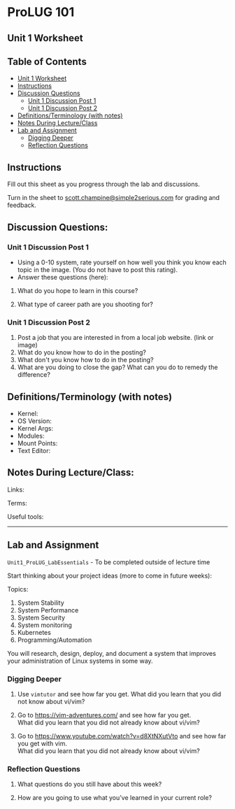 # ProLUG 101
## Unit 1 Worksheet

## Table of Contents
* [Unit 1 Worksheet](#unit-1-worksheet) 
* [Instructions](#instructions) 
* [Discussion Questions](#discussion-questions) 
    * [Unit 1 Discussion Post 1](#unit-1-discussion-post-1) 
    * [Unit 1 Discussion Post 2](#unit-1-discussion-post-2) 
* [Definitions/Terminology (with notes)](#definitionsterminology-with-notes) 
* [Notes During Lecture/Class](#notes-during-lectureclass) 
* [Lab and Assignment](#lab-and-assignment) 
    * [Digging Deeper](#digging-deeper) 
    * [Reflection Questions](#reflection-questions) 


## Instructions
Fill out this sheet as you progress through the lab and discussions.  
 
Turn in the sheet to scott.champine@simple2serious.com for grading and feedback.

## Discussion Questions:

### Unit 1 Discussion Post 1
* Using a 0-10 system, rate yourself on how well you think 
  you know each topic in the image. (You do not have to post this rating).  
* Answer these questions (here): 

1.	What do you hope to learn in this course?

2.	What type of career path are you shooting for?

### Unit 1 Discussion Post 2
1.	Post a job that you are interested in from a local job website. (link or image)
2.	What do you know how to do in the posting?
3.	What don't you know how to do in the posting?
4.	What are you doing to close the gap? What can you do to remedy the difference?

## Definitions/Terminology (with notes)

- Kernel:
- OS Version: 
- Kernel Args: 
- Modules: 
- Mount Points: 
- Text Editor: 


## Notes During Lecture/Class:
Links:

Terms:

Useful tools:

---

## Lab and Assignment
`Unit1_ProLUG_LabEssentials` - To be completed outside of lecture time

Start thinking about your project ideas (more to come in future weeks):

Topics:
1.	System Stability  
2.	System Performance  
3.	System Security  
4.	System monitoring  
5.	Kubernetes  
6.	Programming/Automation  

You will research, design, deploy, and document a system that improves your 
administration of Linux systems in some way.

### Digging Deeper
1.	Use `vimtutor` and see how far you get. What did you learn that you did not know about vi/vim?

2.	Go to https://vim-adventures.com/ and see how far you get.  
    What did you learn that you did not already know about vi/vim?

3.	Go to https://www.youtube.com/watch?v=d8XtNXutVto and see how far you get with vim.  
    What did you learn that you did not already know about vi/vim?

### Reflection Questions
1.	What questions do you still have about this week?

2.	How are you going to use what you’ve learned in your current role?


